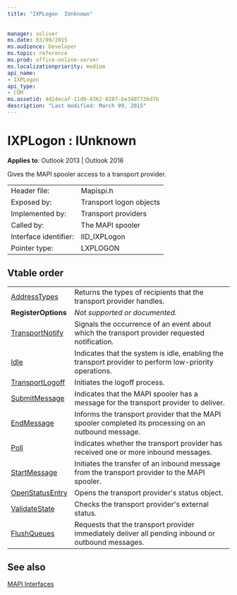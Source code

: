 ```yaml
---
title: "IXPLogon  IUnknown"
 
 
manager: soliver
ms.date: 03/09/2015
ms.audience: Developer
ms.topic: reference
ms.prod: office-online-server
ms.localizationpriority: medium
api_name:
- IXPLogon
api_type:
- COM
ms.assetid: 4d24ecaf-11d0-4362-8207-be3407736d7b
description: "Last modified: March 09, 2015"
---
```


# IXPLogon : IUnknown

  
  
**Applies to**: Outlook 2013 | Outlook 2016 
  
Gives the MAPI spooler access to a transport provider. 
  
|||
|:-----|:-----|
|Header file:  <br/> |Mapispi.h  <br/> |
|Exposed by:  <br/> |Transport logon objects  <br/> |
|Implemented by:  <br/> |Transport providers  <br/> |
|Called by:  <br/> |The MAPI spooler  <br/> |
|Interface identifier:  <br/> |IID_IXPLogon  <br/> |
|Pointer type:  <br/> |LXPLOGON  <br/> |
   
## Vtable order

|||
|:-----|:-----|
|[AddressTypes](ixplogon-addresstypes.md) <br/> |Returns the types of recipients that the transport provider handles.  <br/> |
|**RegisterOptions** <br/> | *Not supported or documented.*  <br/> |
|[TransportNotify](ixplogon-transportnotify.md) <br/> |Signals the occurrence of an event about which the transport provider requested notification.  <br/> |
|[Idle](ixplogon-idle.md) <br/> |Indicates that the system is idle, enabling the transport provider to perform low-priority operations.  <br/> |
|[TransportLogoff](ixplogon-transportlogoff.md) <br/> |Initiates the logoff process.  <br/> |
|[SubmitMessage](ixplogon-submitmessage.md) <br/> |Indicates that the MAPI spooler has a message for the transport provider to deliver.  <br/> |
|[EndMessage](ixplogon-endmessage.md) <br/> |Informs the transport provider that the MAPI spooler completed its processing on an outbound message.  <br/> |
|[Poll](ixplogon-poll.md) <br/> |Indicates whether the transport provider has received one or more inbound messages.  <br/> |
|[StartMessage](ixplogon-startmessage.md) <br/> |Initiates the transfer of an inbound message from the transport provider to the MAPI spooler.  <br/> |
|[OpenStatusEntry](ixplogon-openstatusentry.md) <br/> |Opens the transport provider's status object.  <br/> |
|[ValidateState](ixplogon-validatestate.md) <br/> |Checks the transport provider's external status.  <br/> |
|[FlushQueues](ixplogon-flushqueues.md) <br/> |Requests that the transport provider immediately deliver all pending inbound or outbound messages.  <br/> |
   
## See also



[MAPI Interfaces](mapi-interfaces.md)

